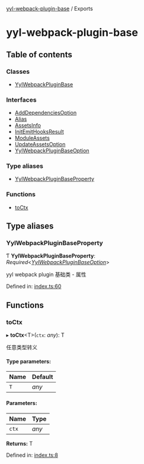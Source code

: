[yyl-webpack-plugin-base](README.md) / Exports

# yyl-webpack-plugin-base

## Table of contents

### Classes

- [YylWebpackPluginBase](classes/yylwebpackpluginbase.md)

### Interfaces

- [AddDependenciesOption](interfaces/adddependenciesoption.md)
- [Alias](interfaces/alias.md)
- [AssetsInfo](interfaces/assetsinfo.md)
- [InitEmitHooksResult](interfaces/initemithooksresult.md)
- [ModuleAssets](interfaces/moduleassets.md)
- [UpdateAssetsOption](interfaces/updateassetsoption.md)
- [YylWebpackPluginBaseOption](interfaces/yylwebpackpluginbaseoption.md)

### Type aliases

- [YylWebpackPluginBaseProperty](modules.md#yylwebpackpluginbaseproperty)

### Functions

- [toCtx](modules.md#toctx)

## Type aliases

### YylWebpackPluginBaseProperty

Ƭ **YylWebpackPluginBaseProperty**: *Required*<[*YylWebpackPluginBaseOption*](interfaces/yylwebpackpluginbaseoption.md)\>

yyl webpack plugin 基础类 - 属性

Defined in: [index.ts:60](https://github.com/jackness1208/yyl-webpack-plugin-base/blob/12d5fa5/src/index.ts#L60)

## Functions

### toCtx

▸ **toCtx**<T\>(`ctx`: *any*): T

任意类型转义

#### Type parameters:

Name | Default |
------ | ------ |
`T` | *any* |

#### Parameters:

Name | Type |
------ | ------ |
`ctx` | *any* |

**Returns:** T

Defined in: [index.ts:8](https://github.com/jackness1208/yyl-webpack-plugin-base/blob/12d5fa5/src/index.ts#L8)
